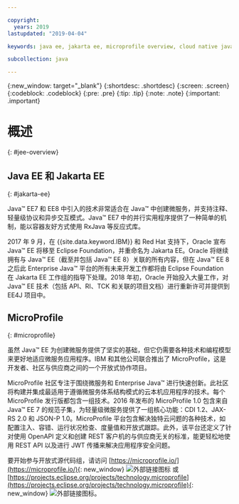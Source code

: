 ```yaml
---

copyright:
  years: 2019
lastupdated: "2019-04-04"

keywords: java ee, jakarta ee, microprofile overview, cloud native java, cloud native microprofile

subcollection: java

---
```


{:new_window: target="_blank"}
{:shortdesc: .shortdesc}
{:screen: .screen}
{:codeblock: .codeblock}
{:pre: .pre}
{:tip: .tip}
{:note: .note}
{:important: .important}

# 概述
{: #jee-overview}

## Java EE 和 Jakarta EE
{: #jakarta-ee}

Java&trade; EE7 和 EE8 中引入的技术非常适合在 Java&trade; 中创建微服务，并支持注释、轻量级协议和异步交互模式。Java&trade; EE7 中的并行实用程序提供了一种简单的机制，能以容器友好方式使用 RxJava 等反应式库。

2017 年 9 月，在 {{site.data.keyword.IBM}} 和 Red Hat 支持下，Oracle 宣布 Java&trade; EE 将移至 Eclipse Foundation，并重命名为 Jakarta EE。Oracle 将继续拥有与 Java&trade; EE（截至并包括 Java&trade; EE 8）关联的所有内容，但在 Java&trade; EE 8 之后此 Enterprise Java&trade; 平台的所有未来开发工作都将由 Eclipse Foundation 在 Jakarta EE 工作组的指导下处理。2018 年初，Oracle 开始投入大量工作，对 Java&trade; EE 技术（包括 API、RI、TCK 和关联的项目文档）进行重新许可并提供到 EE4J 项目中。

## MicroProfile
{: #microprofile}

虽然 Java&trade; EE 为创建微服务提供了坚实的基础，但它仍需要各种技术和编程模型来更好地适应微服务应用程序。IBM 和其他公司联合推出了 MicroProfile，这是开发者、社区与供应商之间的一个开放式协作项目。

MicroProfile 社区专注于围绕微服务和 Enterprise Java&trade; 进行快速创新。此社区将构建并集成最适用于遵循微服务体系结构模式的云本机应用程序的技术。每个 MicroProfile 发行版都包含一组技术。2016 年发布的 MicroProfile 1.0 包含来自 Java&trade; EE 7 的规范子集，为轻量级微服务提供了一组核心功能：CDI 1.2、JAX-RS 2.0 和 JSON-P 1.0。MicroProfile 平台包含解决独特云问题的各种技术，如配置注入、容错、运行状况检查、度量值和开放式跟踪。此外，该平台还定义了针对使用 OpenAPI 定义和创建 REST 客户机的与供应商无关的标准，能更轻松地使用 REST API 以及进行 JWT 传播来解决应用程序安全问题。

要开始参与开放式源代码组，请访问 [https://microprofile.io/](https://microprofile.io/){: new_window} ![外部链接图标](../icons/launch-glyph.svg "外部链接图标") 或 [https://projects.eclipse.org/projects/technology.microprofile](https://projects.eclipse.org/projects/technology.microprofile){: new_window} ![外部链接图标](../icons/launch-glyph.svg "外部链接图标")。
